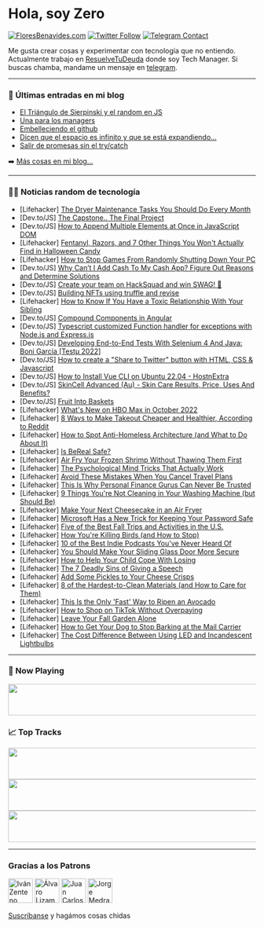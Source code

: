 # Hola, soy Zero

[![FloresBenavides.com](https://img.shields.io/website?down_message=oops&label=MiBlog&style=for-the-badge&up_message=online&url=https%3A%2F%2Ffloresbenavides.com)](https://floresbenavides.com) [![Twitter Follow](https://img.shields.io/twitter/follow/ZeroDragon?color=%231DA1F2&label=Follow&logo=twitter&logoColor=ffffff&style=for-the-badge)](https://twitter.com/zerodragon) [![Telegram Contact](https://img.shields.io/badge/escr%C3%ADbeme-ZeroDragon-%2326A5E4?style=for-the-badge&logo=telegram)](https://t.me/zerodragon)

Me gusta crear cosas y experimentar con tecnología que no entiendo.
Actualmente trabajo en [ResuelveTuDeuda](http://github.com/resuelve) donde soy Tech Manager.
Si buscas chamba, mandame un mensaje en [telegram](https://t.me/zerodragon).

---

### 📕 Últimas entradas en mi blog
<!-- BLOG-POST-LIST:START -->
- [El Triángulo de Sierpinski y el random en JS](https://floresbenavides.com/el-triangulo-de-sierpinski-y-el-random-en-js/)
- [Una para los managers](https://floresbenavides.com/una-para-los-managers/)
- [Embelleciendo el github](https://floresbenavides.com/embelleciendo-el-github/)
- [Dicen que el espacio es infinito y que se está expandiendo…](https://floresbenavides.com/dicen-que-el-espacio-es-infinito-y-que-se-esta-expandiendo/)
- [Salir de promesas sin el try/catch](https://floresbenavides.com/salir-de-promesas-sin-el-try-catch/)
<!-- BLOG-POST-LIST:END -->

➡️ [Más cosas en mi blog...](https://floresbenavides.com)

---

### 👨‍💻 Noticias random de tecnología
<!-- TECH-POSTS:START -->
- [Lifehacker] [The Dryer Maintenance Tasks You Should Do Every Month](https://lifehacker.com/the-dryer-maintenance-tasks-you-should-do-every-month-1849582598)
- [Dev.to/JS] [The Capstone.. The Final Project](https://dev.to/jasonian5000/the-capstone-the-final-project-3ff7)
- [Dev.to/JS] [How to Append Multiple Elements at Once in JavaScript DOM](https://dev.to/dcodeyt/how-to-append-multiple-elements-at-once-in-javascript-dom-39eg)
- [Lifehacker] [Fentanyl, Razors, and 7 Other Things You Won&#39;t Actually Find in Halloween Candy](https://lifehacker.com/fentanyl-razors-and-7-other-things-you-wont-actually-1849583370)
- [Lifehacker] [How to Stop Games From Randomly Shutting Down Your PC](https://lifehacker.com/how-to-stop-games-from-randomly-shutting-down-your-pc-1849583721)
- [Dev.to/JS] [Why Can’t I Add Cash To My Cash App? Figure Out Reasons and Determine Solutions](https://dev.to/finnfoster/why-cant-i-add-cash-to-my-cash-app-figure-out-reasons-and-determine-solutions-3be3)
- [Dev.to/JS] [Create your team on HackSquad and win SWAG! 🤯](https://dev.to/novu/create-your-team-on-hacksquad-and-win-swag-3omn)
- [Dev.to/JS] [Building NFTs using truffle and revise](https://dev.to/anil_from_revise/building-nfts-using-truffle-and-revise-36n2)
- [Lifehacker] [How to Know If You Have a Toxic Relationship With Your Sibling](https://lifehacker.com/how-to-know-if-you-have-a-toxic-relationship-with-your-1849581752)
- [Dev.to/JS] [Compound Components in Angular](https://dev.to/danywalls/compound-components-in-angular-l7m)
- [Dev.to/JS] [Typescript customized Function handler for exceptions with Node.js and Express.js](https://dev.to/luizcalaca/typescript-customized-function-handler-for-exceptions-with-nodejs-and-expressjs-2onl)
- [Dev.to/JS] [Developing End-to-End Tests With Selenium 4 And Java: Boni García [Testμ 2022]](https://dev.to/lambdatest/developing-end-to-end-tests-with-selenium-4-and-java-boni-garcia-testm-2022-46n3)
- [Dev.to/JS] [How to create a &quot;Share to Twitter&quot; button with HTML, CSS &amp; Javascript](https://dev.to/tqbit/how-to-create-a-share-to-twitter-button-with-html-css-javascript-2a9c)
- [Dev.to/JS] [How to Install Vue CLI on Ubuntu 22.04 - HostnExtra](https://dev.to/hostnextra/how-to-install-vue-cli-on-ubuntu-2204-hostnextra-1e5f)
- [Dev.to/JS] [SkinCell Advanced &lpar;Au&rpar; - Skin Care Results, Price, Uses And Benefits?](https://dev.to/skincelladvanc8/skincell-advanced-au-skin-care-results-price-uses-and-benefits-j36)
- [Dev.to/JS] [Fruit Into Baskets](https://dev.to/zeeshanali0704/fruit-into-baskets-247j)
- [Lifehacker] [What&#39;s New on HBO Max in October 2022](https://lifehacker.com/whats-new-on-hbo-max-in-october-2022-1849583375)
- [Lifehacker] [8 Ways to Make Takeout Cheaper and Healthier, According to Reddit](https://lifehacker.com/8-ways-to-make-takeout-cheaper-and-healthier-according-1849583285)
- [Lifehacker] [How to Spot Anti-Homeless Architecture &lpar;and What to Do About It&rpar;](https://lifehacker.com/how-to-spot-anti-homeless-architecture-and-what-to-do-1849582437)
- [Lifehacker] [Is BeReal Safe?](https://lifehacker.com/is-bereal-safe-1849582284)
- [Lifehacker] [Air Fry Your Frozen Shrimp Without Thawing Them First](https://lifehacker.com/air-fry-your-frozen-shrimp-without-thawing-them-first-1849582470)
- [Lifehacker] [The Psychological Mind Tricks That Actually Work](https://lifehacker.com/the-psychological-mind-tricks-that-actually-work-1849581208)
- [Lifehacker] [Avoid These Mistakes When You Cancel Travel Plans](https://lifehacker.com/avoid-these-mistakes-when-you-cancel-travel-plans-1849581939)
- [Lifehacker] [This Is Why Personal Finance Gurus Can Never Be Trusted](https://lifehacker.com/this-is-why-personal-finance-gurus-can-never-be-trusted-1849581492)
- [Lifehacker] [9 Things You&#39;re Not Cleaning in Your Washing Machine &lpar;but Should Be&rpar;](https://lifehacker.com/9-things-youre-not-cleaning-in-your-washing-machine-bu-1849581856)
- [Lifehacker] [Make Your Next Cheesecake in an Air Fryer](https://lifehacker.com/make-your-next-cheesecake-in-an-air-fryer-1849581857)
- [Lifehacker] [Microsoft Has a New Trick for Keeping Your Password Safe](https://lifehacker.com/microsoft-has-a-new-trick-for-keeping-your-password-saf-1849580498)
- [Lifehacker] [Five of the Best Fall Trips and Activities in the U.S.](https://lifehacker.com/five-of-the-best-fall-trips-and-activities-in-the-u-s-1849581341)
- [Lifehacker] [How You&#39;re Killing Birds &lpar;and How to Stop&rpar;](https://lifehacker.com/how-youre-killing-birds-and-how-to-stop-1849581264)
- [Lifehacker] [10 of the Best Indie Podcasts You&#39;ve Never Heard Of](https://lifehacker.com/10-of-the-best-indie-podcasts-youve-never-heard-of-1849573520)
- [Lifehacker] [You Should Make Your Sliding Glass Door More Secure](https://lifehacker.com/you-should-make-your-sliding-glass-door-more-secure-1849579650)
- [Lifehacker] [How to Help Your Child Cope With Losing](https://lifehacker.com/how-to-help-your-child-cope-with-losing-1849579155)
- [Lifehacker] [The 7 Deadly Sins of Giving a Speech](https://lifehacker.com/the-7-deadly-sins-of-giving-a-speech-1849576442)
- [Lifehacker] [Add Some Pickles to Your Cheese Crisps](https://lifehacker.com/add-some-pickles-to-your-cheese-crisps-1849575176)
- [Lifehacker] [8 of the Hardest-to-Clean Materials &lpar;and How to Care for Them&rpar;](https://lifehacker.com/8-of-the-hardest-to-clean-materials-and-how-to-care-fo-1849574636)
- [Lifehacker] [This Is the Only &#39;Fast&#39; Way to Ripen an Avocado](https://lifehacker.com/this-is-the-only-fast-way-to-ripen-an-avocado-1849574036)
- [Lifehacker] [How to Shop on TikTok Without Overpaying](https://lifehacker.com/how-to-shop-on-tiktok-without-overpaying-1849575840)
- [Lifehacker] [Leave Your Fall Garden Alone](https://lifehacker.com/leave-your-fall-garden-alone-1849575842)
- [Lifehacker] [How to Get Your Dog to Stop Barking at the Mail Carrier](https://lifehacker.com/how-to-get-your-dog-to-stop-barking-at-the-mail-carrier-1849576069)
- [Lifehacker] [The Cost Difference Between Using LED and Incandescent Lightbulbs](https://lifehacker.com/the-cost-difference-between-using-led-and-incandescent-1849576073)<!-- TECH-POSTS:END -->

---

### 🎵 Now Playing
<a href="https://spotify-now-playing-dun.vercel.app/now-playing?open"><img src="https://spotify-now-playing-dun.vercel.app/now-playing" width="540" height="64"></a>

### 📈 Top Tracks
<a href="https://spotify-now-playing-dun.vercel.app/top-tracks?i=1&open"><img src="https://spotify-now-playing-dun.vercel.app/top-tracks?i=1" width="540" height="64"></a>
<a href="https://spotify-now-playing-dun.vercel.app/top-tracks?i=2&open"><img src="https://spotify-now-playing-dun.vercel.app/top-tracks?i=2" width="540" height="64"></a>
<a href="https://spotify-now-playing-dun.vercel.app/top-tracks?i=3&open"><img src="https://spotify-now-playing-dun.vercel.app/top-tracks?i=3" width="540" height="64"></a>

---

### Gracias a los Patrons
[<img src="https://avatars.githubusercontent.com/u/243380?v=4" alt="Iván Zenteno" width="50px">](https://github.com/k001) [<img src="https://avatars.githubusercontent.com/u/19955639?v=4" alt="Álvaro Lizama" width="50px">](https://github.com/alvarolizama) [<img src="https://avatars.githubusercontent.com/u/2718753?v=4" alt="Juan Carlos Ruiz" width="50px">](https://github.com/JuanCrg90) [<img src="https://avatars.githubusercontent.com/u/37025?v=4" alt="Jorge Medrano" width="50px">](https://github.com/h1pp1e) 

[Suscríbanse](https://www.patreon.com/zerodragon) y hagámos cosas chidas
